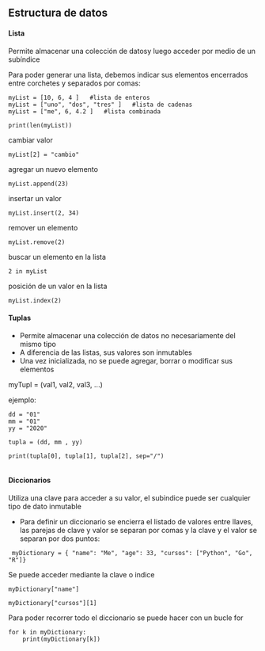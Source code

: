 ## Estructura de datos

#### Lista

Permite almacenar una colección de datosy luego acceder por medio de un subíndice

Para poder generar una lista, debemos indicar sus elementos encerrados entre corchetes y separados por comas:


```
myList = [10, 6, 4 ]   #lista de enteros
myList = ["uno", "dos", "tres" ]   #lista de cadenas
myList = ["me", 6, 4.2 ]   #lista combinada

print(len(myList))

```

cambiar valor

` myList[2] = "cambio" `

agregar un nuevo elemento

` myList.append(23) `

insertar un valor

` myList.insert(2, 34) `

remover un elemento

` myList.remove(2) `

buscar un elemento en la lista

` 2 in myList `

posición de un valor en la lista

` myList.index(2) `


#### Tuplas


* Permite almacenar una colección de datos no necesariamente del mismo tipo
* A diferencia de las listas, sus valores son inmutables
* Una vez inicializada, no se puede agregar, borrar o modificar sus elementos


myTupl = (val1, val2, val3, ...)

ejemplo:

```
dd = "01"
mm = "01"
yy = "2020"

tupla = (dd, mm , yy)

print(tupla[0], tupla[1], tupla[2], sep="/")


```


#### Diccionarios

Utiliza una clave para acceder a su valor, el subindice puede ser cualquier tipo de dato inmutable

* Para definir un diccionario se encierra el listado de valores entre llaves, las parejas de clave y valor se separan por comas
y la clave y el valor se separan por dos puntos:

`  myDictionary = { "name": "Me", "age": 33, "cursos": ["Python", "Go", "R"]} ` 

Se puede acceder mediante la clave o indice

```
myDictionary["name"]

myDictionary["cursos"][1]

```


Para poder recorrer todo el diccionario se puede hacer con un bucle for


```
for k in myDictionary:
    print(myDictionary[k])


```
